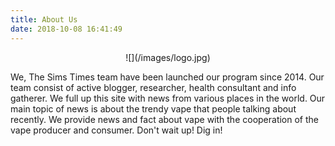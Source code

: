```yaml
---
title: About Us
date: 2018-10-08 16:41:49
---
```


<center>
![](/images/logo.jpg)
</center>

We, The Sims Times team have been launched our program since 2014. Our team consist of active blogger, researcher, health consultant and info gatherer. We full up this site with news from various places in the world. Our main topic of news is about the trendy vape that people talking about recently. We provide news and fact about vape with the cooperation of the vape producer and consumer. Don't wait up! Dig in!
